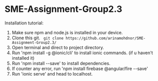 # SME-Assignment-Group2.3

Installation tutorial:

1. Make sure npm and node.js is installed in your device.
2. Clone this git. 
 ``` git clone https://github.com/arinamohdnor/SME-Assignment-Group2.3/```
3. Open terminal and direct to project directory.
4. Run 'npm install -g @ionic/cli' to install ionic commands. (if u haven't installed it) 
5. Run 'npm install --save' to install dependencies.
6. If counter any error, run 'npm install firebase @angular/fire --save'
7. Run 'ionic serve' and head to localhost.
